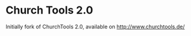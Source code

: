 Church Tools 2.0
================

Initially fork of ChurchTools 2.0, available on http://www.churchtools.de/
